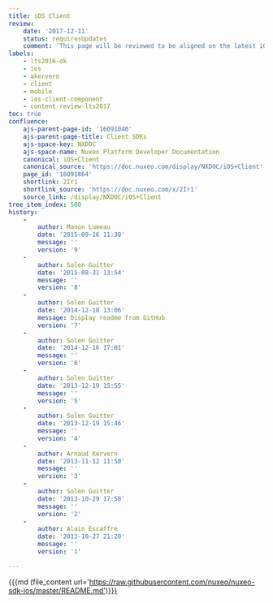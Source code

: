 ```yaml
---
title: iOS Client
review:
    date: '2017-12-11'
    status: requiresUpdates
    comment: 'This page will be reviewed to be aligned on the latest iOS version.'
labels:
    - lts2016-ok
    - ios
    - akervern
    - client
    - mobile
    - ios-client-component
    - content-review-lts2017
toc: true
confluence:
    ajs-parent-page-id: '16091040'
    ajs-parent-page-title: Client SDKs
    ajs-space-key: NXDOC
    ajs-space-name: Nuxeo Platform Developer Documentation
    canonical: iOS+Client
    canonical_source: 'https://doc.nuxeo.com/display/NXDOC/iOS+Client'
    page_id: '16091864'
    shortlink: 2Ir1
    shortlink_source: 'https://doc.nuxeo.com/x/2Ir1'
    source_link: /display/NXDOC/iOS+Client
tree_item_index: 500
history:
    -
        author: Manon Lumeau
        date: '2015-09-16 11:30'
        message: ''
        version: '9'
    -
        author: Solen Guitter
        date: '2015-08-31 13:54'
        message: ''
        version: '8'
    -
        author: Solen Guitter
        date: '2014-12-18 13:06'
        message: Display readme from GitHub
        version: '7'
    -
        author: Solen Guitter
        date: '2014-12-16 17:01'
        message: ''
        version: '6'
    -
        author: Solen Guitter
        date: '2013-12-19 15:55'
        message: ''
        version: '5'
    -
        author: Solen Guitter
        date: '2013-12-19 15:46'
        message: ''
        version: '4'
    -
        author: Arnaud Kervern
        date: '2013-11-12 11:50'
        message: ''
        version: '3'
    -
        author: Solen Guitter
        date: '2013-10-29 17:58'
        message: ''
        version: '2'
    -
        author: Alain Escaffre
        date: '2013-10-27 21:20'
        message: ''
        version: '1'

---
```

{{{md (file_content url='https://raw.githubusercontent.com/nuxeo/nuxeo-sdk-ios/master/README.md')}}}
